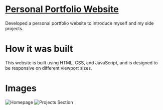 # [Personal Portfolio Website](https://shiftyts.github.io/)

Developed a personal portfolio website to introduce myself and my side projects.

# How it was built
This website is built using HTML, CSS, and JavaScript, and is designed to be responsive on different viewport sizes.

# Images
![Homepage](https://user-images.githubusercontent.com/85039779/212900128-52240060-a00c-445c-8176-a7f3f1bfc4f5.png)
![Projects Section](https://user-images.githubusercontent.com/85039779/212900279-1b2e93a8-2258-46e5-aab6-8ccaa3ad2389.png)

